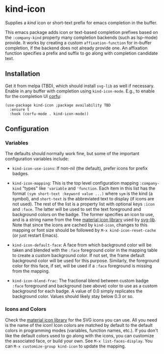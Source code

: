 # kind-icon
Supplies a _kind_ icon or short-text prefix for emacs completion in the buffer.

This emacs package adds icon or text-based completion prefixes based on the `:company-kind` property many completion backends (such as lsp-mode) provide.  It works by creating a custom `affixation-function` for in-buffer completion, if the backend does not already provide one.  An affixation function specifies a prefix and suffix to go along with completion candidate text.

## Installation 

Get it from melpa (TBD), which should install `svg-lib` as well if necessary.  Enable in any buffer with completion using `kind-icon-mode`.  E.g., to enable for the completion UI [corfu](https://github.com/minad/corfu):

```elisp
(use-package kind-icon ;package availability TBD
  :ensure t
  :hook (corfu-mode . kind-icon-mode))
```

## Configuration

### Variables

The defaults should normally work fine, but some of the important configuration variables include:

- `kind-icon-use-icons`: If non-nil (the default), prefer icons for prefix badges.

- `kind-icon-mapping`: This is the top level configuration mapping `:company-kind` "types" like `'variable` and `'function`.  Each item in this list has the format `(sym short-text :keyword value ...)` where `sym` is the kind (a symbol), and `short-text` is the abbreviated text to display (if icons are not used).  The rest of the list is a property list with optional keys `:icon` and `:face`.  The latter will be used to set the text foreground and background colors on the badge.  The former specifies an icon to use, and is a string name from the free [material icon library](https://materialdesignicons.com) used by [svg-lib](https://github.com/rougier/svg-lib).  Note that since the icons are cached by `kind-icon`, changes to this mapping or font size should be followed by `M-x kind-icon-reset-cache` (or just restart Emacs).

- `kind-icon-default-face`: A face from which background color will be taken and blended with the `:face` foreground color in the mapping table to create a custom background color.  If not set, the frame default background color will be used for this purpose.  Similarly, the foreground color for this face, if set, will be used if a `:face` foreground is missing from the mapping. 

- `kind-icon-blend-frac`: The fractional blend between custom badge
`:face` foreground and background (see above) color to use as a custom
background for each badge.  A value of 0.0 simply replicates the
background color.  Values should likely stay below 0.3 or so.

### Icons and Colors

Check the [material icon library](https://materialdesignicons.com) for the SVG icons you can use.  All you need is the name of the icon! Icon colors are matched by default to the default colors in programming modes (variables, function names, etc.). If you don't like the default colors used to go along with the icons, you can customize the associated face, or build your own.  See `M-x list-faces-display`.  You can `M-x customize-group kind-icon` to update the mapping. 
